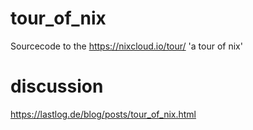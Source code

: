 # tour_of_nix
Sourcecode to the https://nixcloud.io/tour/ 'a tour of nix'

# discussion
https://lastlog.de/blog/posts/tour_of_nix.html

